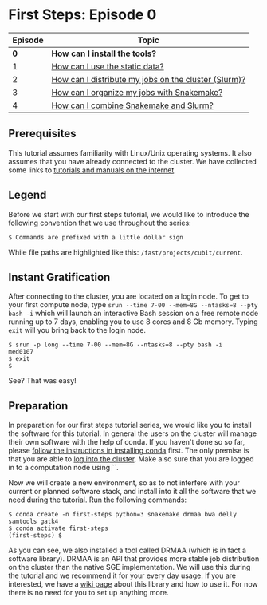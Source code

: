 # First Steps: Episode 0

|Episode|Topic|
|---|---|
| **0** | **How can I install the tools?** |
| 1 | [How can I use the static data?](episode-1.md) |
| 2 | [How can I distribute my jobs on the cluster (Slurm)?](episode-2.md) |
| 3 | [How can I organize my jobs with Snakemake?](episode-3.md) |
| 4 | [How can I combine Snakemake and Slurm?](episode-4.md) |

## Prerequisites

This tutorial assumes familiarity with Linux/Unix operating systems.
It also assumes that you have already connected to the cluster.
We have collected some links to [tutorials and manuals on the internet](../misc/external-resources.md).

## Legend

Before we start with our first steps tutorial, we would like to
introduce the following convention that we use throughout the series:

```terminal
$ Commands are prefixed with a little dollar sign
```

While file paths are highlighted like this: `/fast/projects/cubit/current`.

## Instant Gratification

After connecting to the cluster, you are located on a login node.
To get to your first compute node, type `srun --time 7-00 --mem=8G --ntasks=8 --pty bash -i` which will launch an interactive Bash session on a free remote node running up to 7 days, enabling you to use 8 cores and 8 Gb memory. Typing `exit` will you bring back to the login node.

```terminal
$ srun -p long --time 7-00 --mem=8G --ntasks=8 --pty bash -i
med0107
$ exit
$
```

See?
That was easy!

## Preparation

In preparation for our first steps tutorial series, we would like you to install the software for this tutorial.
In general the users on the cluster will manage their own software with the help of conda.
If you haven't done so so far, please [follow the instructions in installing conda](../best-practice/software-installation-with-conda.md) first.
The only premise is that you are able to [log into the cluster](../connecting/configure-ssh/linux.md).
Make also sure that you are logged in to a computation node using ``.

Now we will create a new environment, so as to not interfere
with your current or planned software stack, and install into it all the
software that we need during the tutorial. Run the following commands:

```terminal
$ conda create -n first-steps python=3 snakemake drmaa bwa delly samtools gatk4
$ conda activate first-steps
(first-steps) $
```

As you can see, we also installed a tool called DRMAA (which is in fact a software library). DRMAA is an API that provides more stable job distribution on the cluster than the native SGE implementation. We will use this during the tutorial and we recommend it for your every day usage. If you are interested, we have a [wiki page](../slurm/snakemake.md#snakemake-and-slurm) about this library and how to use it. For now there is no need for you to set up anything more.
